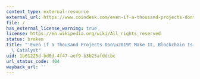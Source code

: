 ```yaml
---
content_type: external-resource
external_url: https://www.coindesk.com/even-if-a-thousand-projects-dont-make-it-blockchain-is-still-a-change-catalyst
file: /
has_external_license_warning: true
license: https://en.wikipedia.org/wiki/All_rights_reserved
status: broken
title: "'Even if a Thousand Projects Don\u2019t Make It, Blockchain Is Still a Change\
  \ Catalyst"
uid: 1b61225d-bd0d-4f47-aef9-b3b25afddcbc
url_status_code: 404
wayback_url: ''
---
```

